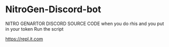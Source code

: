# NitroGen-Discord-bot
NITRO GENARTOR DISCORD SOURCE CODE
  when you do rhis and you put in your token Run the script
  
  https://repl.it.com
  
